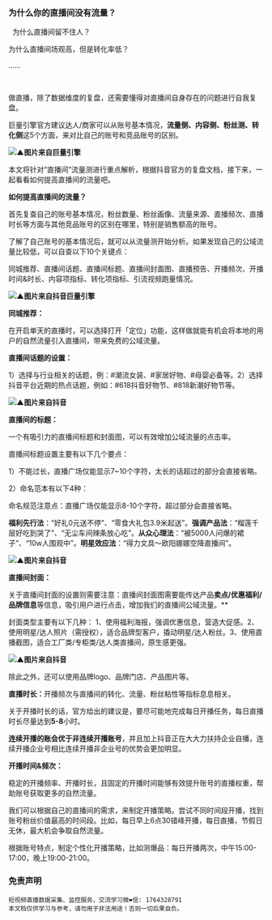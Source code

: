 
### 为什么你的直播间没有流量？
​
​
为什么直播间留不住人？

为什么直播间场观高，但是转化率低？

……

​

做直播，除了数据维度的复盘，还需要懂得对直播间自身存在的问题进行自我复盘。

巨量引擎官方建议达人/商家可以从账号基本情况，**流量侧、内容侧、粉丝测、转化侧**这5个方面，来对比自己的账号和竞品账号的区别。

![](https://cdn.nlark.com/yuque/0/2021/png/97322/1627025126751-caf8e39c-3161-4ecc-9d7b-5144317d395b.png#clientId=ud1820489-7425-4&from=paste&id=u7c40378c&margin=%5Bobject%20Object%5D&originHeight=140&originWidth=140&originalType=url&ratio=1&status=done&style=none&taskId=ubd0ec2f1-58a7-48f7-a551-65d37120180)
​**▲图片来自巨量引擎**

本文将针对“直播间”流量测进行重点解析，根据抖音官方的复盘文档，接下来，一起看看如何提高直播间的流量吧。

**如何提高直播间的流量？**

首先复查自己的账号基本情况，粉丝数量、粉丝画像、流量来源、直播频次、直播时长等方面与其他竞品账号的区别在哪里，特别是销售额高的账号。
​​

了解了自己账号的基本情况后，就可以从流量测开始分析。如果发现自己的公域流量比较低，可以自查以下10个关键点：
​​

同城推荐、直播间话题、直播间标题、直播间封面图、直播预告、开播频次、开播时间&时长、内容项指标、转化项指标、引流视频跑量情况。

![](https://cdn.nlark.com/yuque/0/2021/png/97322/1627025126775-3e96da15-106d-49e7-847c-60d3e76c538d.png#clientId=ud1820489-7425-4&from=paste&id=u82c22049&margin=%5Bobject%20Object%5D&originHeight=140&originWidth=140&originalType=url&ratio=1&status=done&style=none&taskId=u1888aa99-ab40-40f9-bf63-3d1184bb77d)
​**▲图片来自抖音巨量引擎**

**同城推荐：**

在开启单天的直播时，可以选择打开「定位」功能，这样做就能有机会将本地的用户的自然流量引入直播间，带来免费的公域流量。
​​

**直播间话题的设置：**
​​

1）选择与行业相关的话题，例：#潮流女装、#家居好物、#母婴必备等。
​2）选择抖音平台近期的热点话题，例如：#618抖音好物节、#818新潮好物节等。

![](https://cdn.nlark.com/yuque/0/2021/png/97322/1627025126924-9e115cd1-2a12-4983-a8f4-5dbaed9ff898.png#clientId=ud1820489-7425-4&from=paste&id=u471fa9a4&margin=%5Bobject%20Object%5D&originHeight=140&originWidth=140&originalType=url&ratio=1&status=done&style=none&taskId=u094e5ea7-f1f4-4e50-bbf8-7b3b849f528)
​**▲图片来自抖音**

**直播间的标题：**
​​

一个有吸引力的直播间标题和封面图，可以有效增加公域流量的点击率。

直播间标题设置主要有以下几个要点：
​​

1）不能过长，直播广场仅能显示7~10个字符，太长的话超过的部分会直接省略。

2）命名范本有以下4种：
​​

命名规范注意点：直播广场仅能显示8-10个字符，超过部分会直接省略。

**福利先行法**：“好礼0元送不停”、“零食大礼包3.9米起送”。
​**强调产品法**：“榴莲千层好吃到哭了”、“无尘车间辣条放心吃”。
​**从众心理法**：“被5000人问爆的裙子”、“10w人围观中”。
​**明星效应法**：“得力文具～欧阳娜娜空降直播间”。

![](https://cdn.nlark.com/yuque/0/2021/png/97322/1627025126855-bcaab5ea-9e03-4f02-ac93-b0b5e06fdaae.png#clientId=ud1820489-7425-4&from=paste&id=u1372f1ca&margin=%5Bobject%20Object%5D&originHeight=140&originWidth=140&originalType=url&ratio=1&status=done&style=none&taskId=u430d6dd8-5755-4b64-b3a5-3d2eb533ace)
​**▲图片来自抖音**

**直播间封面：**
​​

关于直播间封面的设置则需要注意：直播间封面图需要能传达产品**卖点/优惠福利/品牌信息**等信息，吸引用户进行点击，增加我们的直播间公域流量。
​**

封面类型主要有以下几种：
​1、使用福利海报，强调优惠信息，营造大促感。
​2、使用明星/达人照片（需授权），适合品牌型客户，撬动明星/达人粉丝。
​3、使用直播截图，适合工厂类/专柜类/达人类直播间，原生感更强。

![](https://cdn.nlark.com/yuque/0/2021/png/97322/1627025127400-a8fb2792-59e7-451a-9aea-b5d6c5d9606d.png#clientId=ud1820489-7425-4&from=paste&id=u27927855&margin=%5Bobject%20Object%5D&originHeight=140&originWidth=140&originalType=url&ratio=1&status=done&style=none&taskId=u1464133c-e33e-4707-9f9c-d77611b5a22)
​**▲图片来自抖音**

除此之外，还可以使用品牌logo、品牌门店、产品图片等。
​​

**直播时长：**
​开播频次与直播间的转化、流量、粉丝粘性等指标息息相关。
​​

关于开播时长的话，官方给出的建议是，要尽可能地完成每日开播任务，每日直播时长尽量达到**5-8**小时。
​​

**连续开播的账会优于非连续开播账号**，并且加上抖音正在大大力扶持企业自播，连续开播企业号相比连续开播非企业号的优势会更加明显。
​​

**开播时间&频次：**
​​

稳定的开播频率、开播时长，且固定的开播时间能够有效提升账号的直播权重，帮助账号获取更多的自然流量。

我们可以根据自己的直播间的需求，来制定开播策略。尝试不同时间段开播，找到账号粉丝价值最高的时间段。比如，每日早上6点30错峰开播，每日直播，节假日无休，最大机会争取自然流量。
​​

根据账号特点，制定个性化开播策略，比如测爆品：每日开播两次，中午15:00-17:00，晚上19:00-21:00。



### 免责声明


```
短视频直播数据采集、监控服务，交流学习微❤信: 1764328791
本文档仅供学习与参考，请勿用于非法用途！否则一切后果自负。
```
